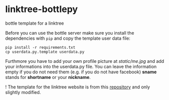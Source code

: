 # linktree-bottlepy
bottle template for a linktree

Before you can use the bottle server make sure you install the dependencies with `pip` and
copy the template user data file:
```
pip install -r requirements.txt
cp userdata.py.template userdata.py
```

Furthmore you have to add your own profile picture at *static/me.jpg* and add your informations
into the userdata.py file. You can leave the information empty if you do not need them (e.g. if you do not have facebook)
**sname** stands for **shortname** or your **nickname**.

! The template for the linktree website is from this [repository](https://github.com/MichaelBarney/LinkFree/tree/master/Templates/DarkMode) and only slightly modified.
